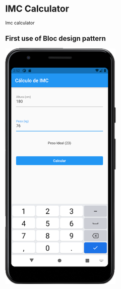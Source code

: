 # IMC Calculator

Imc calculator

## First use of Bloc design pattern

![App Sample](/assets/images/imc.png)
